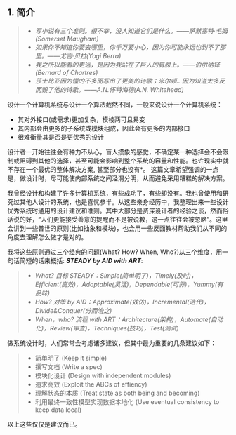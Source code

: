 ## 1. 简介  

> 
> - *写小说有三个准则。很不幸，没人知道它们是什么。——萨默塞特·毛姆(Somerset Maugham)*  
> - *如果你不知道你要去哪里，你千万要小心，因为你可能永远也到不了那里。——尤吉·贝拉(Yogi Berra)*  
> - *我之所以能看的更远，是因为我站在了巨人的肩膀上。——伯尔纳铎(Bernard of Chartres)*  
> - *莎士比亚因为懂的不多而写出了更美的诗歌；米尔顿...因为知道太多反而毁了他的诗歌。——A.N.怀特海德(A.N. Whitehead)*    
>  

设计一个计算机系统与设计一个算法截然不同，一般来说设计一个计算机系统： 
- 其对外接口(或需求)更加复杂，模棱两可且易变  
- 其内部会由更多的子系统或模块组成，因此会有更多的内部接口  
- 很难衡量其是否是更优秀的设计  

设计者一开始往往会有种力不从心，盲人摸象的感觉，不确定某一种选择会不会限制或阻碍到其他的选择，甚至可能会影响到整个系统的容量和性能。也许现实中就不存在一个最优的整体解决方案, 甚至部分也没有*。 这篇文章希望强调的一点是，做设计时，尽可能使内部系统之间泾渭分明，从而避免采用糟糕的解决方案。 

我曾经设计和构建了许多计算机系统，有些成功了，有些却没有。我也曾使用和研究过其他人设计的系统，也是喜忧参半。从这些亲身经历中，我整理出来一些设计优秀系统时通用的设计建议和准则。其中大部分是资深设计者的经验之谈，然而俗话说的好，“人们更能接受善意的提醒而不是被说教，这一点往往会被忽略”。这里会讲到一些普世的原则(比如抽象和模块)，也会用一些反面教材帮助我们从不同的角度去理解怎么做才是对的。

我将这些原则通过三个经典的问题(What? How? When, Who?)从三个维度，用一句话简短的话来概括: __*STEADY by AID with ART*__:
> 
> - *What? 目标 STEADY：Simple(简单明了)，Timely(及时)，Efficient(高效)，Adaptable(灵活)，Dependable(可靠)，Yummy(有品味)*  
> - *How? 对策 by AID：Approximate(效仿)，Incremental(迭代)，Divide&Conquer(分而治之)*  
> - *When，who? 流程 with ART：Architecture(架构)，Automate(自动化)，Review(审查)，Techniques(技巧)，Test(测试)*     
>  

做系统设计时，人们常常会考虑诸多建议，但其中最为重要的几条建议如下：
> - 简单明了 (Keep it simple)
> - 撰写文档 (Write a spec)
> - 模块化设计 (Design with independent modules)
> - 追求高效 (Exploit the ABCs of effiency)
> - 理解状态的本质 (Treat state as both being and becoming)
> - 利用最终一致性模型实现数据本地化 (Use eventual consistency to keep data local)

以上这些仅仅是建议而已。